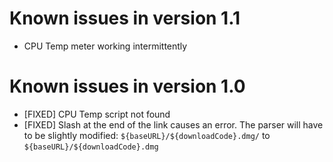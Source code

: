 # Known issues in version 1.1
- CPU Temp meter working intermittently

# Known issues in version 1.0
- [FIXED] CPU Temp script not found
- [FIXED] Slash at the end of the link causes an error. The parser will have to be slightly modified: ``${baseURL}/${downloadCode}.dmg/`` to ``${baseURL}/${downloadCode}.dmg``
